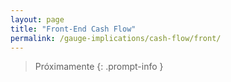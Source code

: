 ```yaml
---
layout: page
title: "Front-End Cash Flow"
permalink: /gauge-implications/cash-flow/front/
---
```

  
>Próximamente
{: .prompt-info }